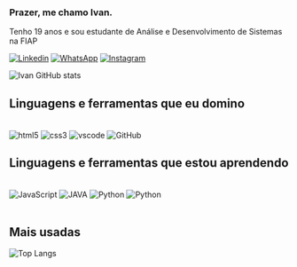 
### Prazer, me chamo Ivan.

Tenho 19 anos e sou estudante de Análise e Desenvolvimento de Sistemas na FIAP

[![Linkedin](https://img.shields.io/badge/LinkedIn-0077B5?style=for-the-badge&logo=linkedin&logoColor=white)](https://www.linkedin.com/in/ivanrpm/)
[![WhatsApp](https://img.shields.io/badge/WhatsApp-25D366?style=for-the-badge&logo=whatsapp&logoColor=white)](https://matias.ma/nsfw)
[![Instagram](https://img.shields.io/badge/Instagram-E4405F?style=for-the-badge&logo=instagram&logoColor=white)](https://www.instagram.com/ivan.murraysp/)

![Ivan GitHub stats](https://github-readme-stats.vercel.app/api?username=Ivanrangelpm&show_icons=true&theme=radical)


## Linguagens e ferramentas que eu domino

<div style= "display: inline_block"><br/>
    <img align="center" alt="html5" src="https://img.shields.io/badge/HTML5-E34F26?style=for-the-badge&logo=html5&logoColor=white" />
    <img align="center" alt="css3" src="https://img.shields.io/badge/CSS3-1572B6?style=for-the-badge&logo=css3&logoColor=white" />
    <img align="center" alt="vscode" src="https://img.shields.io/badge/Visual_Studio_Code-0078D4?style=for-the-badge&logo=visual%20studio%20code&logoColor=white" />
    <img align="center" alt="GitHub" src="https://img.shields.io/badge/GitHub-100000?style=for-the-badge&logo=github&logoColor=white" />
</div>


## Linguagens e ferramentas que estou aprendendo

<div style= "display: inline_block"><br/>
    <img align="center" alt="JavaScript" src="https://img.shields.io/badge/JavaScript-323330?style=for-the-badge&logo=javascript&logoColor=F7DF1E" />
    <img align="center" alt="JAVA" src="https://img.shields.io/badge/Java-ED8B00?style=for-the-badge&logo=openjdk&logoColor=white" />
    <img align="center" alt="Python" src="https://img.shields.io/badge/Python-14354C?style=for-the-badge&logo=python&logoColor=white" />
    <img align="center" alt="Python" src="https://img.shields.io/badge/MySQL-00000F?style=for-the-badge&logo=mysql&logoColor=white" />
    
</div>
<br/>

## Mais usadas

![Top Langs](https://github-readme-stats.vercel.app/api/top-langs/?username=Ivanrangelpm&layout=compact)
